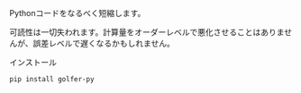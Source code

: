 Pythonコードをなるべく短縮します。

可読性は一切失われます。計算量をオーダーレベルで悪化させることはありませんが、誤差レベルで遅くなるかもしれません。

インストール
```commandline
pip install golfer-py
```
